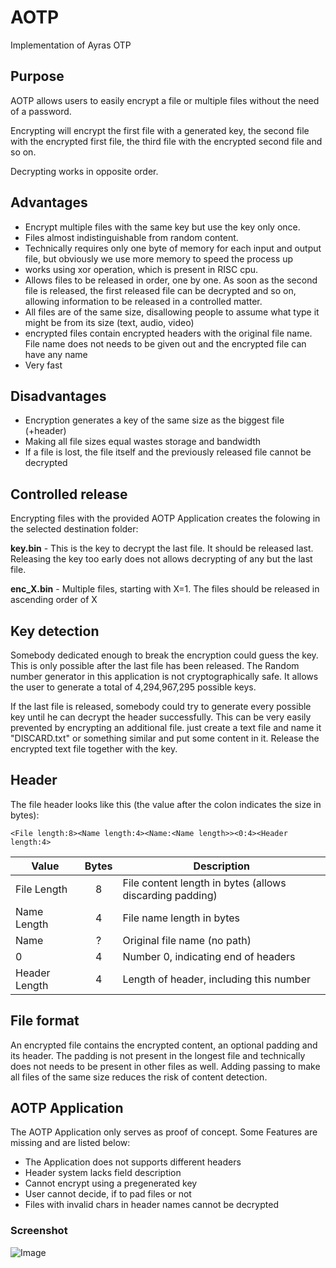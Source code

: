 AOTP
====

Implementation of Ayras OTP


Purpose
-------

AOTP allows users to easily encrypt a file or multiple files without the need of a password.

Encrypting will encrypt the first file with a generated key, the second file with the encrypted first file, the third file with the encrypted second file and so on.

Decrypting works in opposite order.

Advantages
----------

- Encrypt multiple files with the same key but use the key only once.
- Files almost indistinguishable from random content.
- Technically requires only one byte of memory for each input and output file, but obviously we use more memory to speed the process up
- works using xor operation, which is present in RISC cpu.
- Allows files to be released in order, one by one. As soon as the second file is released, the first released file can be decrypted and so on, allowing information to be released in a controlled matter.
- All files are of the same size, disallowing people to assume what type it might be from its size (text, audio, video)
- encrypted files contain encrypted headers with the original file name. File name does not needs to be given out and the encrypted file can have any name
- Very fast

Disadvantages
-------------

- Encryption generates a key of the same size as the biggest file (+header)
- Making all file sizes equal wastes storage and bandwidth
- If a file is lost, the file itself and the previously released file cannot be decrypted

Controlled release
------------------

Encrypting files with the provided AOTP Application creates the folowing in the selected destination folder:

**key.bin** - This is the key to decrypt the last file. It should be released last. Releasing the key too early does not allows decrypting of any but the last file.

**enc_X.bin** - Multiple files, starting with X=1. The files should be released in ascending order of X

Key detection
-------------

Somebody dedicated enough to break the encryption could guess the key. This is only possible after the last file has been released.
The Random number generator in this application is not cryptographically safe. It allows the user to generate a total of 4,294,967,295 possible keys.

If the last file is released, somebody could try to generate every possible key until he can decrypt the header successfully. This can be very easily prevented by encrypting an additional file.
just create a text file and name it "DISCARD.txt" or something similar and put some content in it. Release the encrypted text file together with the key.

Header
------

The file header looks like this (the value after the colon indicates the size in bytes):

```<File length:8><Name length:4><Name:<Name length>><0:4><Header length:4>```

| Value        | Bytes | Description                                              |
| ------------ | :---: | -------------------------------------------------------- |
| File Length  |   8   | File content length in bytes (allows discarding padding) |
| Name Length  |   4   | File name length in bytes                                |
| Name         |   ?   | Original file name (no path)                             |
| 0            |   4   | Number 0, indicating end of headers                      |
|Header Length |   4   | Length of header, including this number                  |

File format
-----------

An encrypted file contains the encrypted content, an optional padding and its header.
The padding is not present in the longest file and technically does not needs to be present in other files as well. Adding passing to make all files of the same size reduces the risk of content detection.

AOTP Application
----------------

The AOTP Application only serves as proof of concept. Some Features are missing and are listed below:

- The Application does not supports different headers
- Header system lacks field description
- Cannot encrypt using a pregenerated key
- User cannot decide, if to pad files or not
- Files with invalid chars in header names cannot be decrypted

### Screenshot

![Image](https://raw.githubusercontent.com/AyrA/AOTP/master/screen.png)
